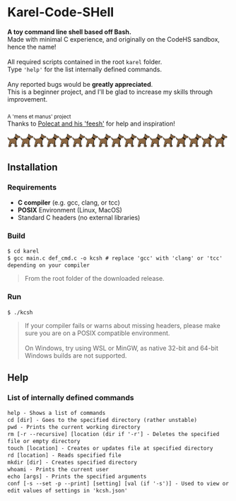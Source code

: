 # Karel-Code-SHell
**A toy command line shell based off Bash.**<br/>
Made with minimal C experience, and originally on the CodeHS sandbox, hence the name!<br/>
<br/>
All required scripts contained in the root `karel` folder.<br/>
Type `'help'` for the list internally defined commands.<br/>
<br/>
Any reported bugs would be **greatly appreciated**.<br/>
This is a beginner project, and I'll be glad to increase my skills through improvement.<br/>
<br/>
<sub>A 'mens et manus' project</sub><br/>
Thanks to [Polecat and his 'feesh'](https://github.com/polecatttt/feesh) for help and inspiration!

![Image Source: CodeHS](IGNOREME/karel_404.png)

## Installation
### Requirements
- **C compiler** (e.g. gcc, clang, or tcc)
- **POSIX** Environment (Linux, MacOS)
- Standard C headers (no external libraries)

<!-- -->

### Build
```console
$ cd karel
$ gcc main.c def_cmd.c -o kcsh # replace 'gcc' with 'clang' or 'tcc' depending on your compiler
```
> From the root folder of the downloaded release.

### Run
```console
$ ./kcsh
```
> If your compiler fails or warns about missing headers, please make sure you are on a POSIX compatible environment.<br/>
><br/>
> On Windows, try using WSL or MinGW, as native 32-bit and 64-bit Windows builds are not supported.

<!-- End Of Section -->

## Help
### List of internally defined commands
```
help - Shows a list of commands
cd [dir] - Goes to the specified directory (rather unstable)
pwd - Prints the current working directory
rm [-r --recursive] [location (dir if '-r'] - Deletes the specified file or empty directory
touch [location] - Creates or updates file at specified directory
rd [location] - Reads specified file
mkdir [dir] - Creates specified directory
whoami - Prints the current user
echo [args] - Prints the specified arguments
conf [-s --set -p --print] [setting] [val (if '-s')] - Used to view or edit values of settings in 'kcsh.json'
```
